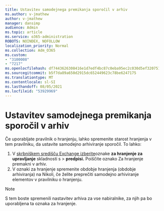 ```yaml
---
title: Ustavitev samodejnega premikanja sporočil v arhiv
ms.author: v-jmathew
author: v-jmathew
manager: dansimp
audience: Admin
ms.topic: article
ms.service: o365-administration
ROBOTS: NOINDEX, NOFOLLOW
localization_priority: Normal
ms.collection: Adm_O365
ms.custom:
- "3100008"
- "7217"
ms.openlocfilehash: df7443626308416e1d7edf4bc87c0eba95ec2c030d5ef3207513480873c1e3e7
ms.sourcegitcommit: b5f7da89a650d2915dc652449623c78be6247175
ms.translationtype: MT
ms.contentlocale: sl-SI
ms.lasthandoff: 08/05/2021
ms.locfileid: "53929969"
---
```

# <a name="stop-messages-from-moving-to-the-archive-automatically"></a>Ustavitev samodejnega premikanja sporočil v arhiv

Če uporabljate pravilnik o hranjenju, lahko spremenite starost hranjenja v tem pravilniku, da ustavite samodejno arhiviranje sporočil. To lahko:

1. V [skrbniškem središču Exchange izberite](https://go.microsoft.com/fwlink/?linkid=2059104)oznake **za hranjenje za upravljanje** skladnosti s  >  **predpisi.** Poiščite oznako Za hranjenje premakni v arhiv.
2. V oznaki za hranjenje spremenite obdobje  hranjenja (obdobje arhiviranja) na Nikoli, če želite preprečiti samodejno arhiviranje elementov v pravilniku o hranjenju.

> [!NOTE]
> S tem boste spremenili nastavitev arhiva za vse nabiralnike, za njih pa bo uporabljena ta oznaka za hranjenje.
